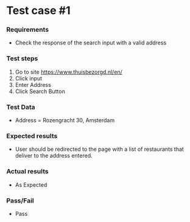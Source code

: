 # Test case #1

### Requirements
* Check the response of the search input with a valid address

### Test steps
1. Go to site https://www.thuisbezorgd.nl/en/
2. Click input
3. Enter Address
4. Click Search Button

### Test Data
* Address = Rozengracht 30, Amsterdam


### Expected results
* User should be redirected to the page with a list of restaurants that deliver to the address entered.

### Actual results
* As Expected

### Pass/Fail
* Pass
